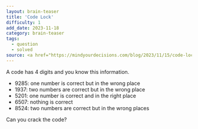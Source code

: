 ```yaml
---
layout: brain-teaser
title: 'Code Lock'
difficulty: 1
add_date: 2023-11-18
category: brain-teaser
tags:
  - question
  - solved
source: <a href="https://mindyourdecisions.com/blog/2023/11/15/code-lock-and-logicians-numbers/">MindYourDecisions</a>
---
```


A code has 4 digits and you know this information.

- 9285: one number is correct but in the wrong place
- 1937: two numbers are correct but in the wrong place
- 5201: one number is correct and in the right place
- 6507: nothing is correct
- 8524: two numbers are correct but in the wrong places

Can you crack the code?
